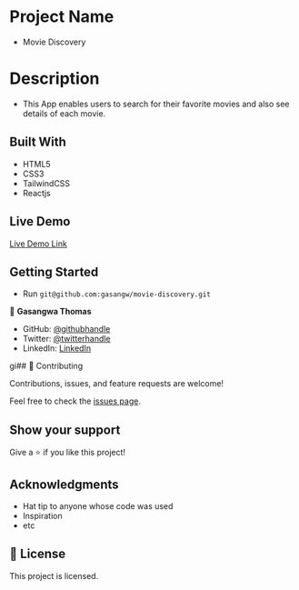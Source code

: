 # Project Name
- Movie Discovery

# Description 
- This App enables users to search for their favorite movies and also see details of each movie.

## Built With

- HTML5
- CSS3
- TailwindCSS
- Reactjs

## Live Demo

[Live Demo Link](https://my-movie-discovery-app.netlify.app/)


## Getting Started
- Run `git@github.com:gasangw/movie-discovery.git`


👤 **Gasangwa Thomas**

- GitHub: [@githubhandle](https://github.com/gasangw)
- Twitter: [@twitterhandle](https://twitter.com/ThomasGasangwa)
- LinkedIn: [LinkedIn](https://www.linkedin.com/in/gasangwa-thomas-84197222a/)

gi## 🤝 Contributing

Contributions, issues, and feature requests are welcome!

Feel free to check the [issues page](https://github.com/gasangw/All-Countries-App/issues).

## Show your support

Give a ⭐️ if you like this project!

## Acknowledgments

- Hat tip to anyone whose code was used
- Inspiration
- etc

## 📝 License

This project is licensed.
